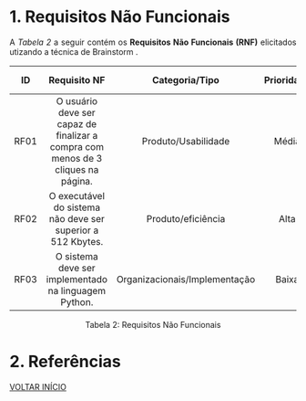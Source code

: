 # 1. Requisitos Não Funcionais

<p align="justify">A <i>Tabela 2</i> a seguir contém os <b>Requisitos Não Funcionais (RNF)</b> elicitados utizando a técnica de Brainstorm .</p>

| ID   |                                 Requisito NF                              | Categoria/Tipo | Prioridade | Requisitos Relacionados |
| :--: | :-----------------------------------------------------------------------: |:-------------: | :--------: | :-----------------: |
| RF01 |  O usuário deve ser capaz de finalizar a compra com menos de 3 cliques na página. | Produto/Usabilidade               |Média       |    RNF12             |
| RF02 |  O executável do sistema não deve ser superior a 512 Kbytes.     |  Produto/eficiência     |Alta        |    RF8              |
| RF03 |  O sistema deve ser implementado na linguagem Python.              |  Organizacionais/Implementação       |Baixa       |     -               |

<div style="text-align: center">
<p>Tabela 2: Requisitos Não Funcionais</p>
</div>

# 2. Referências

<a href="../README.md">VOLTAR INÍCIO</a>
